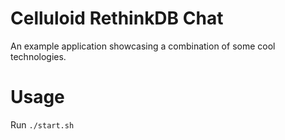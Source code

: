 Celluloid RethinkDB Chat
=====================

An example application showcasing a combination of some cool technologies.

Usage
=====
Run `./start.sh`
